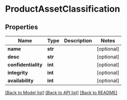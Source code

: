 # ProductAssetClassification

## Properties
Name | Type | Description | Notes
------------ | ------------- | ------------- | -------------
**name** | **str** |  | [optional] 
**desc** | **str** |  | [optional] 
**confidentiality** | **int** |  | [optional] 
**integrity** | **int** |  | [optional] 
**availability** | **int** |  | [optional] 

[[Back to Model list]](../README.md#documentation-for-models) [[Back to API list]](../README.md#documentation-for-api-endpoints) [[Back to README]](../README.md)


